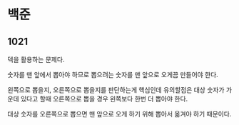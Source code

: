 # 백준

## 1021

덱을 활용하는 문제다.

숫자를 맨 앞에서 뽑아야 하므로 뽑으려는 숫자를 맨 앞으로 오게끔 만들어야 한다.

왼쪽으로 뽑을지, 오른쪽으로 뽑을지를 판단하는게 핵심인데 유의할점은 대상 숫자가 가운데 있다고 할때 오른쪽으로 뽑을 경우 왼쪽보다 한번 더 뽑아야 한다.

대상 숫자를 오른쪽으로 뽑으면 맨 앞으로 오게 하기 위해 뽑아서 옮겨야 하기 때문이다.

